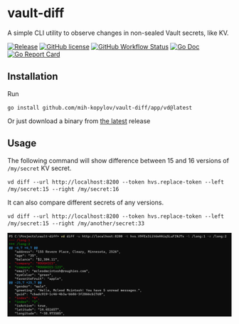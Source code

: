 # vault-diff

A simple CLI utility to observe changes in non-sealed Vault secrets, like KV.

[![Release](https://img.shields.io/github/v/release/mih-kopylov/vault-diff?style=for-the-badge)](https://github.com/mih-kopylov/vault-diff/releases/latest)
[![GitHub license](https://img.shields.io/github/license/mih-kopylov/vault-diff?style=for-the-badge)](https://github.com/mih-kopylov/vault-diff/blob/master/LICENSE)
[![GitHub Workflow Status](https://img.shields.io/github/workflow/status/mih-kopylov/vault-diff/build?style=for-the-badge)](https://github.com/mih-kopylov/vault-diff/actions/workflows/build.yml)
[![Go Doc](https://img.shields.io/badge/godoc-reference-blue.svg?style=for-the-badge)](http://godoc.org/github.com/mih-kopylov/vault-diff)
[![Go Report Card](https://goreportcard.com/badge/github.com/mih-kopylov/vault-diff?style=for-the-badge)](https://goreportcard.com/report/github.com/mih-kopylov/vault-diff)

## Installation

Run

```shell
go install github.com/mih-kopylov/vault-diff/app/vd@latest
```

Or just download a binary from [the latest](https://github.com/mih-kopylov/vault-diff/releases/latest) release

## Usage

The following command will show difference between 15 and 16 versions of `/my/secret` KV secret.

```shell
vd diff --url http://localhost:8200 --token hvs.replace-token --left /my/secret:15 --right /my/secret:16 
```

It can also compare different secrets of any versions.

```shell
vd diff --url http://localhost:8200 --token hvs.replace-token --left /my/secret:15 --right /my/another/secret:33 
```

![Example](img/example.png "Example")